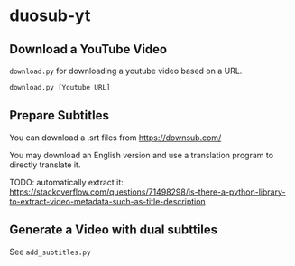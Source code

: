 # duosub-yt

## Download a YouTube Video

`download.py` for downloading a youtube video based on a URL.

```python
download.py [Youtube URL]
```

## Prepare Subtitles
You can download a .srt files from https://downsub.com/

You may download an English version and use a translation program to directly translate it.

TODO: automatically extract it: 
https://stackoverflow.com/questions/71498298/is-there-a-python-library-to-extract-video-metadata-such-as-title-description

## Generate a Video with dual subttiles
See `add_subtitles.py`